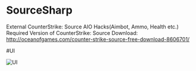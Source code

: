 # SourceSharp
External CounterStrike: Source AIO Hacks(Aimbot, Ammo, Health etc.)
Required Version of CounterStrike: Source Download: http://oceanofgames.com/counter-strike-source-free-download-8606701/

#UI

![UI](https://i.imgur.com/B0r2wdl.png)
